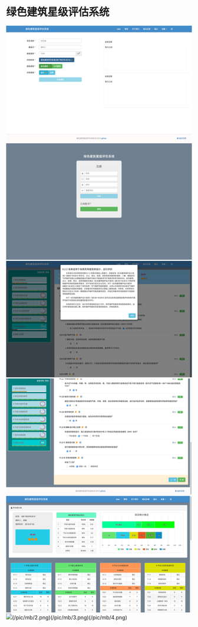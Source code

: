 # 绿色建筑星级评估系统

![](/pic/pc/1.png)
![](/pic/pc/2.png)
![](/pic/pc/3.png)
![](/pic/pc/4.png)
![](/pic/pc/5.png)
![](/pic/mb/1.png)(/pic/mb/2.png)(/pic/mb/3.png)(/pic/mb/4.png)
